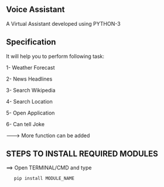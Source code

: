  ## Voice Assistant

A Virtual Assistant developed using PYTHON-3


## Specification

It will help you to perform following task:

1- Weather Forecast

2- News Headlines

3- Search Wikipedia

4- Search Location

5- Open Application

6- Can tell Joke

---> More function can be added


## STEPS TO INSTALL REQUIRED MODULES

==> Open TERMINAL/CMD and type

```bash
   pip install MODULE_NAME 
```
    
